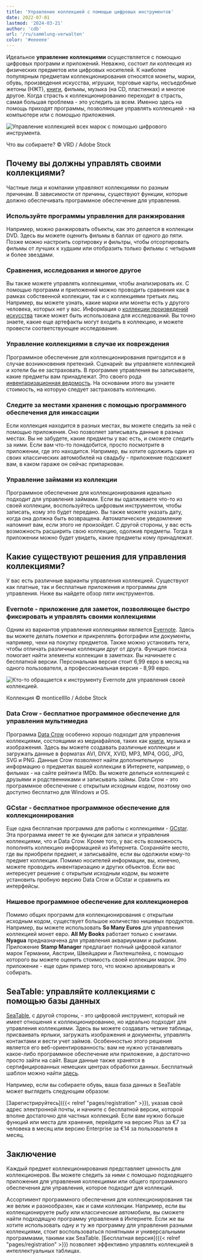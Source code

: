 ```yaml
---
title: 'Управление коллекцией с помощью цифровых инструментов'
date: 2022-07-01
lastmod: '2024-03-21'
author: 'cdb'
url: '/ru/sammlung-verwalten'
color: '#eeeeee'
---
```


Идеальное **управление** **коллекциями** осуществляется с помощью цифровых программ и приложений. Неважно, состоит ли коллекция из физических предметов или цифровых носителей. К наиболее популярным предметам коллекционирования относятся монеты, марки, обувь, произведения искусства, игрушки, торговые карты, несъедобные жетоны (НЖТ), [книги](https://seatable.io/ru/buecher-katalogisieren/), фильмы, музыка (на CD, пластинках) и многое другое. Когда страсть к коллекционированию переходит в страсть, самая большая проблема - это уследить за всем. Именно здесь на помощь приходят программы, позволяющие управлять коллекцией - на компьютере или с помощью приложения.

![Управление коллекцией всех марок с помощью цифрового инструмента.](https://seatable.io/wp-content/uploads/2022/07/Sammlung-verwalten_AdobeStock_21666861_bearbeitet.jpg)

Что вы собираете? © VRD / Adobe Stock

## Почему вы должны управлять своими коллекциями?

Частные лица и компании управляют коллекциями по разным причинам. В зависимости от причины, существуют функции, которые должно обеспечивать программное обеспечение для управления.

### Используйте программы управления для ранжирования

Например, можно ранжировать объекты, как это делается в коллекции DVD. Здесь вы можете оценить фильмы в баллах от одного до пяти. Позже можно настроить сортировку и фильтры, чтобы отсортировать фильмы от лучших к худшим или отобразить только фильмы с четырьмя и более звездами.

### Сравнения, исследования и многое другое

Вы также можете управлять коллекциями, чтобы анализировать их. С помощью программ и приложений можно проводить сравнения как в рамках собственной коллекции, так и с коллекциями третьих лиц. Например, вы можете узнать, какие марки или монеты есть у другого человека, которых нет у вас. Информация о [коллекции произведений искусства](https://seatable.io/ru/ausstellungs-und-kunstmanagement-museum-galerie/) также может быть использована для исследований. Вы точно знаете, какие еще артефакты могут входить в коллекцию, и можете провести соответствующее исследование.

### Управление коллекциями в случае их повреждения

Программное обеспечение для коллекционирования пригодится и в случае возникновения претензий. Сценарий: вы управляете коллекцией и хотели бы ее застраховать. В программе управления вы записываете, какие предметы вам принадлежат. Это своего рода [инвентаризационная ведомость](https://seatable.io/ru/inventarliste-vorlagen/). На основании этого вы узнаете стоимость, на которую следует застраховать коллекцию.

### Следите за местами хранения с помощью программного обеспечения для инкассации

Если коллекция находится в разных местах, вы можете следить за ней с помощью приложения. Оно позволяет записывать данные в разных местах. Вы не забудете, какие предметы у вас есть, и сможете следить за ними. Если вам что-то понадобится, просто посмотрите в приложении, где это находится. Например, вы хотите одолжить один из своих классических автомобилей на свадьбу - приложение подскажет вам, в каком гараже он сейчас припаркован.

### Управление займами из коллекции

Программное обеспечение для коллекционирования идеально подходит для управления займами. Если вы одалживаете что-то из своей коллекции, воспользуйтесь цифровым инструментом, чтобы записать, кому это будет передано. Вы также можете указать дату, когда она должна быть возвращена. Автоматическое уведомление напомнит вам, если этого не произойдет. С другой стороны, у вас есть возможность расширить свою коллекцию, одолжив предметы. Тогда в приложении можно будет увидеть, какие предметы кому принадлежат.

## Какие существуют решения для управления коллекциями?

У вас есть различные варианты управления коллекцией. Существуют как платные, так и бесплатные приложения и программы для управления. Ниже вы найдете обзор пяти инструментов.

### Evernote - приложение для заметок, позволяющее быстро фиксировать и управлять своими коллекциями

Одним из вариантов управления коллекциями является [Evernote](https://evernote.com/intl/de). Здесь вы можете делать пометки и прикреплять фотографии или документы, например, чеки на покупку предметов. Также можно установить теги, чтобы отличать различные коллекции друг от друга. Функция поиска помогает найти элементы коллекции в заметках. Вы начинаете с бесплатной версии. Персональная версия стоит 6,99 евро в месяц на одного пользователя, а профессиональная версия - 8,99 евро.

![Кто-то обращается к инструменту Evernote для управления своей коллекцией.](https://seatable.io/wp-content/uploads/2022/06/Sammlung-verwalten_AdobeStock_391017788_bearbeitet-711x474.jpg)

Коллекция © monticellllo / Adobe Stock

### Data Crow - бесплатное программное обеспечение для управления мультимедиа

Программа [Data Crow](https://www.datacrow.net/) особенно хорошо подходит для управления коллекциями, состоящими из медиафайлов, таких как [книги](https://seatable.io/ru/buecher-katalogisieren/), музыка и изображения. Здесь вы можете создавать различные коллекции и загружать данные в форматах AVI, DIVX, XVID, MP3, MP4, OGG, JPG, SVG и PNG. Данные Crow позволяют найти дополнительную информацию о предметах вашей коллекции в Интернете, например, о фильмах - на сайте рейтинга IMDb. Вы можете делиться коллекцией с друзьями и родственниками и записывать займы. Data Crow - это программное обеспечение с открытым исходным кодом, поэтому оно доступно бесплатно для Windows и OS.

### GCstar - бесплатное программное обеспечение для коллекционирования

Еще одна бесплатная программа для работы с коллекциями - [GCstar](http://www.gcstar.org/). Эта программа имеет те же функции для записи и управления коллекциями, что и Data Crow. Кроме того, у вас есть возможность пополнять коллекцию информацией из Интернета. Сохраняйте место, где вы приобрели предмет, и записывайте, если вы одолжили кому-то предмет коллекции. Помимо носителей информации, вы, конечно, можете проводить инвентаризацию и других объектов. Если вас интересует решение с открытым исходным кодом, вы можете установить пробную версию Data Crow и GCstar и сравнить их интерфейсы.

### Нишевое программное обеспечение для коллекционеров

Помимо общих программ для коллекционирования с открытым исходным кодом, существует большое количество нишевых продуктов. Например, вы можете использовать **So Many Euros** для управления коллекцией монет евро. **All My Books** работает только с книгами. **Nyagua** предназначена для управления аквариумами и рыбками. Приложение **Stamp Manager** предлагает полный цифровой каталог марок Германии, Австрии, Швейцарии и Лихтенштейна, с помощью которого вы можете оценить стоимость своей коллекции марок. Это приложение - еще один пример того, что можно архивировать и собирать.

## SeaTable: управляйте коллекциями с помощью базы данных

[SeaTable](https://de.wikipedia.org/wiki/SeaTable), с другой стороны, - это цифровой инструмент, который не имеет отношения к коллекционированию, но идеально подходит для управления коллекциями. Здесь вы можете создавать четкие таблицы, присваивать ярлыки, загружать изображения и документы, управлять контактами и вести учет займов. Особенностью этого решения является его веб-ориентированность: вам не нужно устанавливать какое-либо программное обеспечение или приложение, а достаточно просто зайти на сайт. Ваши данные также хранятся в сертифицированных немецких центрах обработки данных. Бесплатный шаблон можно найти [здесь](https://seatable.io/ru/vorlage/ebrr3endt7q2zfahahzihq/).

Например, если вы собираете обувь, ваша база данных в SeaTable может выглядеть следующим образом:

[Зарегистрируйтесь]({{< relref "pages/registration" >}}), указав свой адрес электронной почты, и начните с бесплатной версии, которой вполне достаточно для частных коллекций. Если вам нужно больше функций или места для хранения, перейдите на версию Plus за €7 за человека в месяц или версию Enterprise за €14 за пользователя в месяц.

## Заключение

Каждый предмет коллекционирования представляет ценность для коллекционеров. Вы можете следить за ними с помощью подходящего приложения для управления коллекциями или общего программного обеспечения для управления, которое подходит для коллекций.

Ассортимент программного обеспечения для коллекционирования так же велик и разнообразен, как и сами коллекции. Например, если вы коллекционируете рыбу или классические автомобили, вы сможете найти подходящую программу управления в Интернете. Если же вы хотите использовать одну и ту же программу для управления разными коллекциями, стоит воспользоваться понятными и универсальными программами, такими как SeaTable. [Бесплатная версия]({{< relref "pages/registration" >}}) позволяет эффективно управлять коллекцией в интеллектуальных таблицах.
